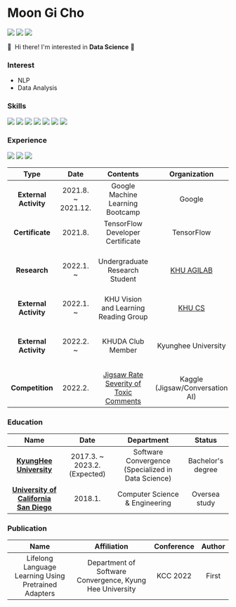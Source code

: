 # Moon Gi Cho
<p>
  <a href="mailto:siryuon@gmail.com" target="_blank"><img src="https://img.shields.io/badge/siryuon@gmail.com-EA4335?style=flat-square&logo=Gmail&logoColor=white"/></a>
  <a href="https://www.linkedin.com/in/moon-gi-cho-a46207218/" target="_blank"><img src="https://img.shields.io/badge/MoonGi Cho-0A66C2?style=flat-square&logo=Linkedin&logoColor=white"/></a>
  <a href="https://www.kaggle.com/siryuon" target="_blank"><img src="https://img.shields.io/badge/Kaggle-20BEFF?style=flat-square&logo=Kaggle&logoColor=white"/></a>
</p>



<p>
  👋&nbsp; Hi there! I'm interested in <b>Data Science</b> 🚀<br/>
</p>

### Interest
  - NLP
  - Data Analysis

### Skills
<p>
  <img src="https://img.shields.io/badge/Python-3776AB?style=flat-square&logo=Python&logoColor=white"/>
  <img src="https://img.shields.io/badge/C++-00599C?style=flat-square&logo=C++&logoColor=white"/>
  <img src="https://img.shields.io/badge/MySQL-4479A1?style=flat-square&logo=MySQL&logoColor=white"/>
  <img src="https://img.shields.io/badge/TensorFlow-FF6F00?style=flat-square&logo=TensorFlow&logoColor=white"/>
  <img src="https://img.shields.io/badge/PyTorch-EE4C2C?style=flat-square&logo=PyTorch&logoColor=white"/>
  <img src="https://img.shields.io/badge/Git-F05032?style=flat-square&logo=Git&logoColor=white"/>
  <img src="https://img.shields.io/badge/Tableau-E97627?style=flat-square&logo=Tableau&logoColor=white"/>
  
</p>

### Experience
<p>
  <img src="https://img.shields.io/badge/Google-4285F4?style=flat-square&logo=Google&logoColor=white"/>
  <img src="https://img.shields.io/badge/TensorFlow-FF6F00?style=flat-square&logo=TensorFlow&logoColor=white"/>
  <img src="https://img.shields.io/badge/Kaggle-20BEFF?style=flat-square&logo=Kaggle&logoColor=white"/>
</p> 

|Type|Date|Contents|Organization|Remarks
|:---:|:---:|:---:|:---:|:---:|
|**External Activity**|2021.8. ~ 2021.12.|Google Machine Learning Bootcamp|Google|Successfuly Completed
|**Certificate**|2021.8.|TensorFlow Developer Certificate|TensorFlow|[See Credential](https://www.credential.net/48659f8a-b5ee-4060-b02d-c30b663c1b6d#gs.9oqzn0)
|**Research**|2022.1. ~|Undergraduate Research Student|[KHU AGILAB](http://agi.khu.ac.kr/index.html)|Research in progress focusing on lifelong language learning(LLL)
|**External Activity**|2022.1. ~|KHU Vision and Learning Reading Group|[KHU CS](https://github.com/khuvll/reading_group#current-schedule)|Paper reading group about CV and ML
|**External Activity**|2022.2. ~|KHUDA Club Member|Kyunghee University|NLP, Recommendation System, Time Series Analysis, etc.
|**Competition**|2022.2.|[Jigsaw Rate Severity of Toxic Comments](https://www.kaggle.com/c/jigsaw-toxic-severity-rating)|Kaggle</br>(Jigsaw/Conversation AI)|165th out of 2301 teams</br> (top 8%, bronze medal, solo)


### Education
|Name|Date|Department|Status|
|:---:|:---:|:---:|:---:|
|[**KyungHee University**](https://swcon.khu.ac.kr/)|2017.3. ~ 2023.2.(Expected)|Software Convergence (Specialized in Data Science)|Bachelor's degree
|[**University of California San Diego**](https://cse.ucsd.edu/)|2018.1.|Computer Science & Engineering|Oversea study

### Publication
|Name|Affiliation|Conference|Author|
|:---:|:---:|:---:|:---:|
|Lifelong Language Learning Using Pretrained Adapters|Department of Software Convergence, Kyung Hee University|KCC 2022|First

